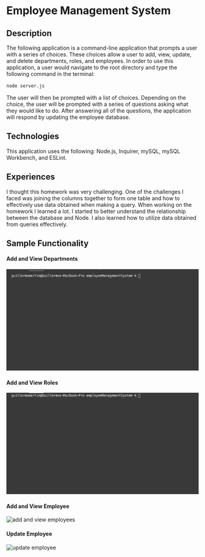 # Employee Management System

## Description
The following application is a command-line application that prompts a user with a series of choices.  These choices allow a user to add, view, update, and delete
departments, roles, and employees.  In order to use this application, a user would navigate to the root directory and type the following command in the terminal:

```sh
node server.js
```

The user will then be prompted with a list of choices.  Depending on the choice, the user will be prompted with a series of questions asking what they would like to do.  After answering all of the questions, the application will respond by updating the employee database.

## Technologies
This application uses the following: Node.js, Inquirer, mySQL, mySQL Workbench, and ESLint.

## Experiences
I thought this homework was very challenging. One of the challenges I faced was joining the columns together to form one table and how to effectively use data obtained when making a query.  When working on the homework I learned a lot.  I started to better understand the relationship between the database and Node.  I also learned how to utilize data obtained from queries effectively.



## Sample Functionality

#### Add and View Departments
![add and view departments](./assets/department.gif)  

#### Add and View Roles
![add and view role](./assets/role.gif)  

#### Add and View Employee
![add and view employees](./assets/employee.gif)  

#### Update Employee
![update employee](./assets/updateEmployee.gif) 

